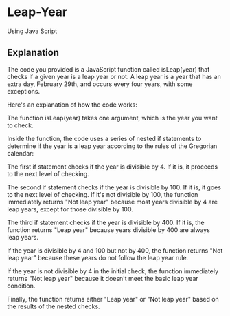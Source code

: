 # Leap-Year
Using Java Script

## Explanation
The code you provided is a JavaScript function called isLeap(year) that checks if a given year is a leap year or not. A leap year is a year that has an extra day, February 29th, and occurs every four years, with some exceptions.

Here's an explanation of how the code works:

The function isLeap(year) takes one argument, which is the year you want to check.

Inside the function, the code uses a series of nested if statements to determine if the year is a leap year according to the rules of the Gregorian calendar:

The first if statement checks if the year is divisible by 4. If it is, it proceeds to the next level of checking.

The second if statement checks if the year is divisible by 100. If it is, it goes to the next level of checking. If it's not divisible by 100, the function immediately returns "Not leap year" because most years divisible by 4 are leap years, except for those divisible by 100.

The third if statement checks if the year is divisible by 400. If it is, the function returns "Leap year" because years divisible by 400 are always leap years.

If the year is divisible by 4 and 100 but not by 400, the function returns "Not leap year" because these years do not follow the leap year rule.

If the year is not divisible by 4 in the initial check, the function immediately returns "Not leap year" because it doesn't meet the basic leap year condition.

Finally, the function returns either "Leap year" or "Not leap year" based on the results of the nested checks.
